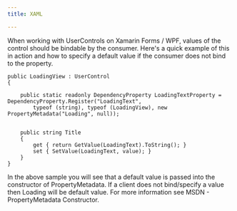 ```yaml
---
title: XAML

---
```


When working with UserControls on Xamarin Forms / WPF, values of the control should be bindable by the consumer. Here's a quick example of this in action and how to specify a default value if the consumer does not bind to the property.

```
public LoadingView : UserControl
{

    public static readonly DependencyProperty LoadingTextProperty = DependencyProperty.Register("LoadingText",
        typeof (string), typeof (LoadingView), new PropertyMetadata("Loading", null));


    public string Title
    {
        get { return GetValue(LoadingText).ToString(); }
        set { SetValue(LoadingText, value); }
    }
}
```

In the above sample you will see that a default value is passed into the constructor of PropertyMetadata. If a client does not bind/specify a value then Loading will be default value. For more information see MSDN - PropertyMetadata Constructor.
